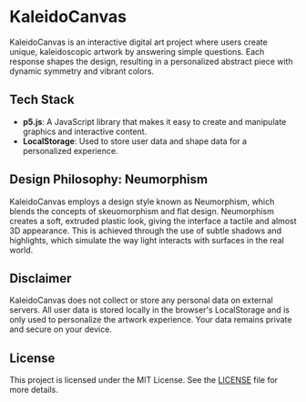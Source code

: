 # KaleidoCanvas
KaleidoCanvas is an interactive digital art project where users create unique, kaleidoscopic artwork by answering simple questions. Each response shapes the design, resulting in a personalized abstract piece with dynamic symmetry and vibrant colors.

## Tech Stack
- **p5.js**: A JavaScript library that makes it easy to create and manipulate graphics and interactive content.
- **LocalStorage**: Used to store user data and shape data for a personalized experience.

## Design Philosophy: Neumorphism

KaleidoCanvas employs a design style known as Neumorphism, which blends the concepts of skeuomorphism and flat design. Neumorphism creates a soft, extruded plastic look, giving the interface a tactile and almost 3D appearance. This is achieved through the use of subtle shadows and highlights, which simulate the way light interacts with surfaces in the real world.

## Disclaimer
KaleidoCanvas does not collect or store any personal data on external servers. All user data is stored locally in the browser's LocalStorage and is only used to personalize the artwork experience. Your data remains private and secure on your device.

## License

This project is licensed under the MIT License. See the [LICENSE](LICENSE) file for more details.
